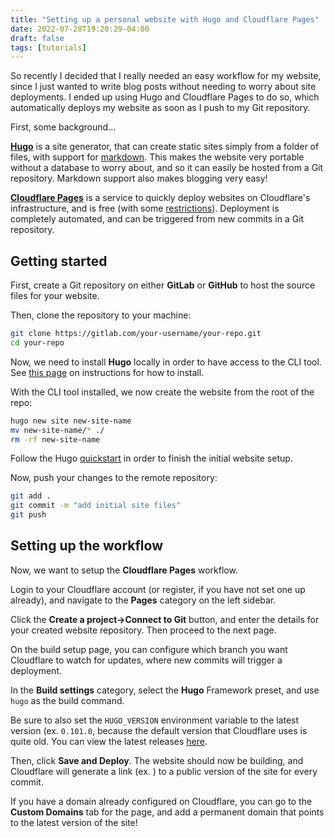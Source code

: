 ```yaml
---
title: "Setting up a personal website with Hugo and Cloudflare Pages"
date: 2022-07-28T19:20:29-04:00
draft: false
tags: [tutorials]
---
```


So recently I decided that I really needed an easy workflow for my website, since I just wanted to write blog posts without needing to worry about site deployments. I ended up using Hugo and Cloudflare Pages to do so, which automatically deploys my website as soon as I push to my Git repository.

First, some background...

**[Hugo](https://gohugo.io/)** is a site generator, that can create static sites simply from a folder of files, with support for [markdown](https://www.markdownguide.org/). This makes the website very portable without a database to worry about, and so it can easily be hosted from a Git repository. Markdown support also makes blogging very easy!

[**Cloudflare Pages**](https://pages.cloudflare.com/) is a service to quickly deploy websites on Cloudflare's infrastructure, and is free (with some [restrictions](https://pages.cloudflare.com/)). Deployment is completely automated, and can be triggered from new commits in a Git repository. 

## Getting started

First, create a Git repository on either **GitLab** or **GitHub** to host the source files for your website. 

Then, clone the repository to your machine:
```bash
git clone https://gitlab.com/your-username/your-repo.git
cd your-repo
```

Now, we need to install **Hugo** locally in order to have access to the CLI tool. See [this page](https://gohugo.io/getting-started/installing/) on instructions for how to install.

With the CLI tool installed, we now create the website from the root of the repo:
```bash
hugo new site new-site-name
mv new-site-name/* ./
rm -rf new-site-name
```

Follow the Hugo [quickstart](https://gohugo.io/getting-started/quick-start/) in order to finish the initial website setup.

Now, push your changes to the remote repository:
```bash
git add .
git commit -m "add initial site files"
git push
```

## Setting up the workflow
Now, we want to setup the **Cloudflare Pages** workflow.

Login to your Cloudflare account (or register, if you have not set one up already), and navigate to the **Pages** category on the left sidebar.

Click the **Create a project->Connect to Git** button, and enter the details for your created website repository. Then proceed to the next page.

On the build setup page, you can configure which branch you want Cloudflare to watch for updates, where new commits will trigger a deployment.

In the **Build settings** category, select the **Hugo** Framework preset, and use `hugo` as the build command.

Be sure to also set the `HUGO_VERSION` environment variable to the latest version (ex. `0.101.0`, because the default version that Cloudflare uses is quite old. You can view the latest releases [here](https://github.com/gohugoio/hugo/releases).

Then, click **Save and Deploy**. The website should now be building, and Cloudflare will generate a link (ex. ) to a public version of the site for every commit.

If you have a domain already configured on Cloudflare, you can go to the **Custom Domains** tab for the page, and add a permanent domain that points to the latest version of the site!

